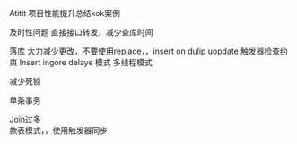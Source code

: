 Atitit 项目性能提升总结kok案例


及时性问题
直接接口转发，减少查库时间
 
落库
大力减少更改，不要使用replace，，insert on dulip uopdate
触发器检查约束
Insert ingore delaye 模式
多线程模式

减少死锁

单条事务

Join过多  
款表模式，，使用触发器同步



